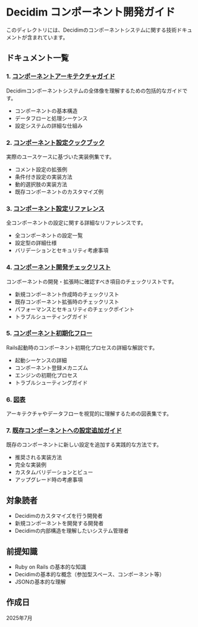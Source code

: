 # Decidim コンポーネント開発ガイド

このディレクトリには、Decidimのコンポーネントシステムに関する技術ドキュメントが含まれています。

## ドキュメント一覧

### 1. [コンポーネントアーキテクチャガイド](./component-architecture-guide.md)
Decidimコンポーネントシステムの全体像を理解するための包括的なガイドです。
- コンポーネントの基本構造
- データフローと処理シーケンス
- 設定システムの詳細な仕組み

### 2. [コンポーネント設定クックブック](./component-settings-cookbook.md)
実際のユースケースに基づいた実装例集です。
- コメント設定の拡張例
- 条件付き設定の実装方法
- 動的選択肢の実装方法
- 既存コンポーネントのカスタマイズ例

### 3. [コンポーネント設定リファレンス](./component-settings-reference.md)
全コンポーネントの設定に関する詳細なリファレンスです。
- 全コンポーネントの設定一覧
- 設定型の詳細仕様
- バリデーションとセキュリティ考慮事項

### 4. [コンポーネント開発チェックリスト](./component-development-checklist.md)
コンポーネントの開発・拡張時に確認すべき項目のチェックリストです。
- 新規コンポーネント作成時のチェックリスト
- 既存コンポーネント拡張時のチェックリスト
- パフォーマンスとセキュリティのチェックポイント
- トラブルシューティングガイド

### 5. [コンポーネント初期化フロー](./component-initialization-flow.md)
Rails起動時のコンポーネント初期化プロセスの詳細な解説です。
- 起動シーケンスの詳細
- コンポーネント登録メカニズム
- エンジンの初期化プロセス
- トラブルシューティングガイド

### 6. [図表](./diagrams/)
アーキテクチャやデータフローを視覚的に理解するための図表集です。

### 7. [既存コンポーネントへの設定追加ガイド](./extending-existing-components.md)
既存のコンポーネントに新しい設定を追加する実践的な方法です。
- 推奨される実装方法
- 完全な実装例
- カスタムバリデーションとビュー
- アップグレード時の考慮事項

## 対象読者

- Decidimのカスタマイズを行う開発者
- 新規コンポーネントを開発する開発者
- Decidimの内部構造を理解したいシステム管理者

## 前提知識

- Ruby on Rails の基本的な知識
- Decidimの基本的な概念（参加型スペース、コンポーネント等）
- JSONの基本的な理解

## 作成日

2025年7月
